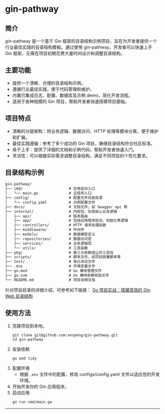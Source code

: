 # gin-pathway

## 简介
gin-pathway 是一个基于 Gin 框架的目录结构示例项目，旨在为开发者提供一个行业最佳实践的目录结构模板。通过使用 gin-pathway，开发者可以快速上手 Gin 框架，无需在项目初期花费大量时间设计和调整目录结构。

## 主要功能
- 提供一个清晰、合理的目录结构示例。
- 遵循行业最佳实践，便于代码管理和维护。
- 内置已集成日志、配置、数据库及示例 demo，简化开发流程。
- 适用于各种规模的 Gin 项目，帮助开发者快速搭建项目基础。

## 项目特点
- 清晰的分层架构：将业务逻辑、数据访问、HTTP 处理等模块分离，便于维护和扩展。
- 最佳实践遵循：参考了多个成功的 Gin 项目，确保目录结构符合社区标准。
- 易于上手：提供了详细的文档和示例代码，帮助开发者快速入门。
- 灵活性：可以根据实际需求调整目录结构，满足不同项目的个性化要求。

## 目录结构示例
```html
gin-pathway/
├── cmd/                     # 应用启动入口
│   └── main.go              # 主程序入口
├── config/                  # 配置文件存放目录
│   └── config.yaml          # 示例配置文件
├── docs/                    # 文档文件，如 Swagger api 等
├── internal/                # 内部包，存放核心业务逻辑
│   ├── api/                 # 版本路由
│   ├── app/                 # 包括应用程序启动、初始化等逻辑
│   ├── controllers/         # HTTP 请求处理函数
│   ├── middleware/          # 中间件
│   ├── models/              # 数据模型定义
│   ├── repositories/        # 数据访问层
│   ├── services/            # 业务逻辑层
│   └── utils/               # 工具函数
├── pkg/                     # 第三方依赖或公共工具包
├── scripts/                 # 脚本文件，如项目部署脚本等
├── test/                    # 单元测试文件
├── .env                     # 环境变量文件
├── go.mod                   # Go 模块管理文件
├── go.sum                   # Go 模块依赖校验文件
└── README.md                # 项目说明文档
```
针对项目目录的详细介绍，可参考如下链接：
[Go 项目实战：搭建高效的 Gin Web 目录结构](https://vespeng.tech/posts/go_practical_gin_directory_structure/)

## 使用方法
1. 克隆项目到本地。
    ```shell
   git clone git@github.com:vespeng/gin-pathway.git
   cd gin-pathway
   ```
2. 安装依赖
    ```shell
    go mod tidy
    ```
3. 配置环境
    - 根据 `.env` 文件中的配置，修改 configs/config.yaml 文件以适应您的开发环境。
4. 开始开发你的 Gin 应用程序。
5. 启动应用
    ```shell
    go run cmd/main.go
    ```
---